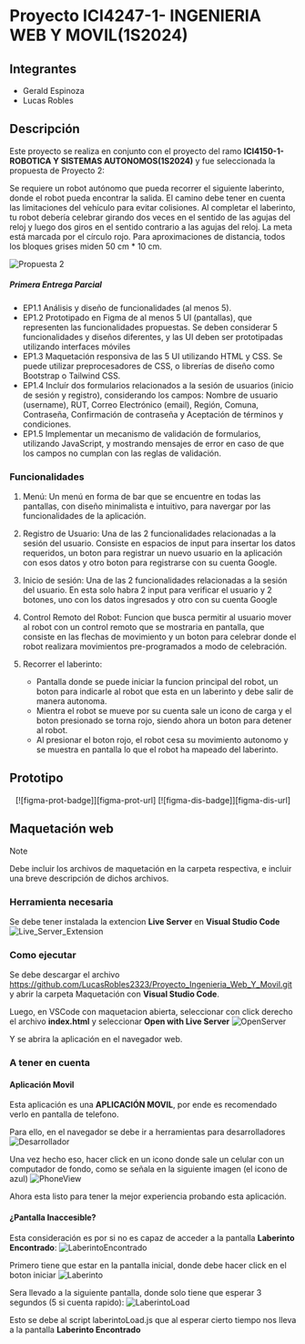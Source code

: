 # Proyecto **ICI4247-1- INGENIERIA WEB Y MOVIL(1S2024)**

## Integrantes

- Gerald Espinoza
- Lucas Robles

## Descripción

Este proyecto se realiza en conjunto con el proyecto del ramo **ICI4150-1- ROBOTICA Y SISTEMAS AUTONOMOS(1S2024)** y fue seleccionada la propuesta de Proyecto 2: 

Se requiere un robot autónomo que pueda recorrer el siguiente laberinto, donde el robot pueda encontrar la salida. El camino debe tener en cuenta las limitaciones del vehículo para evitar colisiones. Al completar el laberinto, tu robot debería celebrar girando dos veces en el sentido de las agujas del reloj y luego dos giros en el sentido contrario a las agujas del reloj. La meta está marcada por el círculo rojo. Para aproximaciones de distancia, todos los bloques grises miden 50 cm * 10 cm.

![Propuesta 2](Otros//ImagenesReadme/IdeaProyecto.png)

##### Primera Entrega Parcial

- EP1.1 Análisis y diseño de funcionalidades (al menos 5).
- EP1.2 Prototipado en Figma de al menos 5 UI (pantallas), que representen las funcionalidades propuestas. Se deben considerar 5 funcionalidades y diseños diferentes, y las UI deben ser prototipadas utilizando interfaces móviles
- EP1.3 Maquetación responsiva de las 5 UI utilizando HTML y CSS. Se puede utilizar preprocesadores de CSS, o librerías de diseño como Bootstrap o Tailwind CSS.
- EP1.4 Incluír dos formularios relacionados a la sesión de usuarios (inicio de sesión y registro), considerando los campos: Nombre de usuario (username), RUT, Correo Electrónico (email), Región, Comuna, Contraseña, Confirmación de contraseña y Aceptación de términos y condiciones.
- EP1.5 Implementar un mecanismo de validación de formularios, utilizando JavaScript, y mostrando mensajes de error en caso de que los campos no cumplan con las reglas de validación.

### Funcionalidades

1. Menú: Un menú en forma de bar que se encuentre en todas las pantallas, con diseño minimalista e intuitivo, para navergar por las funcionalidades de la aplicación.

2. Registro de Usuario: Una de las 2 funcionalidades relacionadas a la sesión del usuario. Consiste en espacios de input para insertar los datos requeridos, un boton para registrar un nuevo usuario en la aplicación con esos datos y otro boton para registrarse con su cuenta Google.

3. Inicio de sesión: Una de las 2 funcionalidades relacionadas a la sesión del usuario. En esta solo habra 2 input para verificar el usuario y 2 botones, uno con los datos ingresados y otro con su cuenta Google

4. Control Remoto del Robot: Funcion que busca permitir al usuario mover al robot con un control remoto que se mostraria en pantalla, que consiste en las flechas de movimiento y un boton para celebrar donde el robot realizara movimientos pre-programados a modo de celebración.

5. Recorrer el laberinto: 
    - Pantalla donde se puede iniciar la funcion principal del robot, un boton para indicarle al robot que esta en un laberinto y debe salir de manera autonoma.
    - Mientra el robot se mueve por su cuenta sale un icono de carga y el boton presionado se torna rojo, siendo ahora un boton para detener al robot. 
    - Al presionar el boton rojo, el robot cesa su movimiento autonomo y se muestra en pantalla lo que el robot ha mapeado del laberinto.

## Prototipo

<div align="center">

[![figma-prot-badge]][figma-prot-url] [![figma-dis-badge]][figma-dis-url]

</div>

## Maquetación web

> [!NOTE]
> Debe incluir los archivos de maquetación en la carpeta respectiva, e incluir una breve descripción de dichos archivos.

### Herramienta necesaria

Se debe tener instalada la extencion **Live Server** en **Visual Studio Code** ![Live_Server_Extension](Otros//ImagenesReadme/Extension_Necesaria.png)

### Como ejecutar

Se debe descargar el archivo https://github.com/LucasRobles2323/Proyecto_Ingenieria_Web_Y_Movil.git y abrir la carpeta Maquetación con **Visual Studio Code**.

Luego, en VSCode con maquetacion abierta, seleccionar con click derecho el archivo **index.html** y seleccionar **Open with Live Server** ![OpenServer](Otros//ImagenesReadme/OpenServer.png)

Y se abrira la aplicación en el navegador web.


### **A tener en cuenta**

#### **Aplicación Movil**

Esta aplicación es una **APLICACIÓN MOVIL**, por ende es recomendado verlo en pantalla de telefono.

Para ello, en el navegador se debe ir a herramientas para desarrolladores ![Desarrollador](Otros//ImagenesReadme/HerramientasDesarrollador.png)

Una vez hecho eso, hacer click en un icono donde sale un celular con un computador de fondo, como se señala en la siguiente imagen (el icono de azul) ![PhoneView](Otros//ImagenesReadme/ModoCelular.png)

Ahora esta listo para tener la mejor experiencia probando esta aplicación.

#### **¿Pantalla Inaccesible?**

Esta consideración es por si no es capaz de acceder a la pantalla **Laberinto Encontrado**:
![LaberintoEncontrado](Otros//ImagenesReadme/LaberintoEnd.png)

Primero tiene que estar en la pantalla inicial, donde debe hacer click en el boton iniciar
![Laberinto](Otros//ImagenesReadme/LaberintoStart.png)


Sera llevado a la siguiente pantalla, donde solo tiene que esperar 3 segundos (5 si cuenta rapido):
![LaberintoLoad](Otros//ImagenesReadme/LaberintoLoad.png)

Esto se debe al script laberintoLoad.js que al esperar cierto tiempo nos lleva a la pantalla **Laberinto Encontrado**
